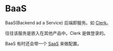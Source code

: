 # BaaS
BaaS(Backend ad a Service) 后端即服务。如 [Clerk](../../../2-tool/coding/web/scenario/auth/clerk.md)。

往往该服务是嵌入在其他产品中。Clerk 是做登录的。

BaaS 有时还会带一个 [SaaS](./saas.md) 来做配置。
